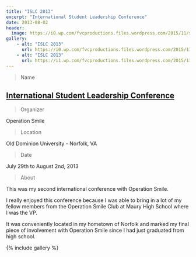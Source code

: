 ```yaml
---
title: "ISLC 2013"
excerpt: "International Student Leadership Conference"
date: 2013-08-02
header:
  image: https://i0.wp.com/fvcproductions.files.wordpress.com/2015/11/screen-shot-2016-01-22-at-9-53-08-pm.jpg
gallery:
    - alt: "ISLC 2013"
      url: https://i0.wp.com/fvcproductions.files.wordpress.com/2015/11/screen-shot-2016-01-22-at-9-53-08-pm.jpg
    - alt: "ISLC 2013"
      url: https://i1.wp.com/fvcproductions.files.wordpress.com/2015/11/img_0844.jpg
---
```


> Name

## <a title="ISLC" href="https://studentprograms.operationsmile.org/events/islc/" target="_blank">International Student Leadership Conference</a>

> Organizer

Operation Smile

> Location

Old Dominion University - Norfolk, VA

> Date

July 29th to August 2nd, 2013

> About

This was my second international conference with Operation Smile.

I really enjoyed this conference because I was able to bring in a lot of my fellow members from the Operation Smile Club at Maury High School where I was the VP.

It was conveniently located in my hometown of Norfolk and marked my final piece of involvement with Operation Smile since I had just graduated from high school.

{% include gallery %}